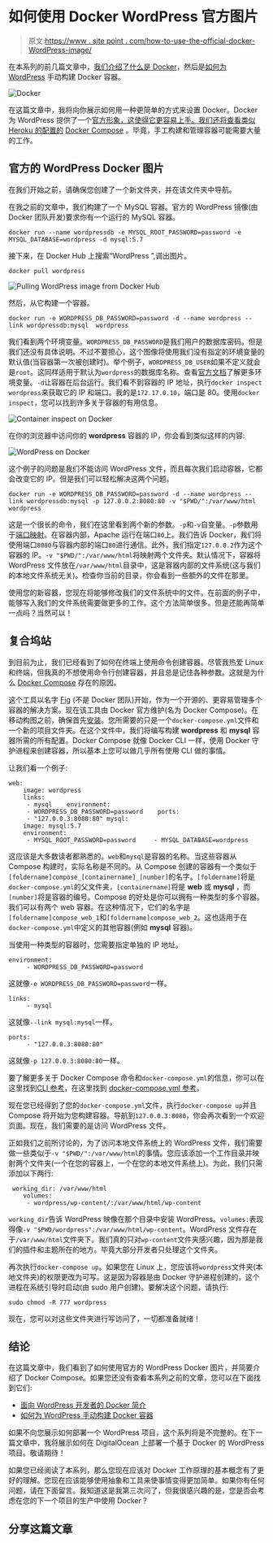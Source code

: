 # 如何使用 Docker WordPress 官方图片

> 原文:[https://www . site point . com/how-to-use-the-official-docker-WordPress-image/](https://www.sitepoint.com/how-to-use-the-official-docker-wordpress-image/)

在本系列的前几篇文章中，[我们介绍了什么是 Docker](https://www.sitepoint.com/docker-for-wordpress-developers/)，然后是[如何为 WordPress](https://www.sitepoint.com/how-to-manually-build-docker-containers-for-wordpress/) 手动构建 Docker 容器。

![Docker](../Images/d5c8684e976b8ce4642feb45c652e8e8.png)

在这篇文章中，我将向你展示如何用一种更简单的方式来设置 Docker。Docker 为 WordPress 提供了一个[官方形象，这使得它更容易上手。我们还将查看类似 Heroku 的配置的](https://registry.hub.docker.com/_/wordpress/) [Docker Compose](http://docs.docker.com/compose/) 。毕竟，手工构建和管理容器可能需要大量的工作。

## 官方的 WordPress Docker 图片

在我们开始之前，请确保您创建了一个新文件夹，并在该文件夹中导航。

在我之前的文章中，我们构建了一个 MySQL 容器。官方的 WordPress 镜像(由 Docker 团队开发)要求你有一个运行的 MySQL 容器。

```
docker run --name wordpressdb -e MYSQL_ROOT_PASSWORD=password -e MYSQL_DATABASE=wordpress -d mysql:5.7
```

接下来，在 Docker Hub 上搜索“WordPress ”,调出图片。

```
docker pull wordpress
```

![Pulling WordPress image from Docker Hub](../Images/d5fef2ac980717e38f0d888839a7fdcb.png)

然后，从它构建一个容器。

```
docker run -e WORDPRESS_DB_PASSWORD=password -d --name wordpress --link wordpressdb:mysql  wordpress
```

我们看到两个环境变量。`WORDPRESS_DB_PASSWORD`是我们用户的数据库密码。但是我们还没有具体说明。不过不要担心，这个图像将使用我们没有指定的环境变量的默认值(当容器第一次被创建时)。举个例子，`WORDPRESS_DB_USER`如果不定义就会是`root`。这同样适用于默认为`wordpress`的数据库名称。查看[官方文档](https://docs.docker.com/compose/cli/)了解更多环境变量。`-d`让容器在后台运行。我们看不到容器的 IP 地址，执行`docker inspect wordpress`来获取它的 IP 和端口。我的是`172.17.0.10`，端口是 80。使用`docker inspect`，您可以找到许多关于容器的有用信息。

![Container inspect on Docker](../Images/e3742fa70a144a0fefe024c64677af49.png)

在你的浏览器中访问你的 **wordpress** 容器的 IP，你会看到类似这样的内容:

![WordPress on Docker](../Images/8cf4b374a89d67eacd11b25c6a19f822.png)

这个例子的问题是我们不能访问 WordPress 文件，而且每次我们启动容器，它都会改变它的 IP。但是我们可以轻松解决这两个问题。

```
docker run -e WORDPRESS_DB_PASSWORD=password -d --name wordpress --link wordpressdb:mysql -p 127.0.0.2:8080:80 -v "$PWD/":/var/www/html  wordpress
```

这是一个很长的命令，我们在这里看到两个新的参数。`-p`和`-v`自变量。`-p`参数用于[端口映射](https://docs.docker.com/userguide/usingdocker/#viewing-our-web-application-container)。在容器内部，Apache 运行在端口`80`上。我们告诉 Docker，我们将使用端口`8080`与容器内部的端口`80`进行通信。此外，我们指定`127.0.0.2`作为这个容器的 IP。`-v "$PWD/":/var/www/html`将映射两个文件夹。默认情况下，容器将 WordPress 文件放在`/var/www/html`目录中，这是容器内部的文件系统(这与我们的本地文件系统无关)。检查你当前的目录，你会看到一些额外的文件在那里。

使用您的新容器，您现在将能够修改我们的文件系统中的文件。在前面的例子中，能够写入我们的文件系统需要做更多的工作。这个方法简单很多。但是还能再简单一点吗？当然可以！

## 复合坞站

到目前为止，我们已经看到了如何在终端上使用命令创建容器。尽管我热爱 Linux 和终端，但我真的不想使用命令行创建容器，并且总是记住各种参数。这就是为什么 [Docker Compose](https://docs.docker.com/compose/) 存在的原因。

这个工具以名字 [Fig](http://www.fig.sh/) (不是 Docker 团队)开始，作为一个开源的、更容易管理多个容器的解决方案。现在该工具由 Docker 官方维护(名为 Docker Compose)。在移动构图之前，确保首先[安装](https://docs.docker.com/compose/install/)。您所需要的只是一个`docker-compose.yml`文件和一个新的项目文件夹。在这个文件中，我们将编写构建 **wordpress** 和 **mysql** 容器所需的所有配置。Docker Compose 就像 Docker CLI 一样，使用 Docker 守护进程来创建容器，所以基本上您可以做几乎所有使用 CLI 做的事情。

让我们看一个例子:

```
web:
    image: wordpress
    links:
     - mysql    environment:
     - WORDPRESS_DB_PASSWORD=password    ports:
     - "127.0.0.3:8080:80" mysql:
    image: mysql:5.7
    environment:
     - MYSQL_ROOT_PASSWORD=password     - MYSQL_DATABASE=wordpress
```

这应该是大多数读者都熟悉的。`web`和`mysql`是容器的名称。当这些容器从 Compose 构建时，实际名称是不同的。从 Compose 创建的容器有一个类似于`[foldername]compose_[containername]_[number]`的名字。`[foldername]`将是`docker-compose.yml`的父文件夹，`[containername]`将是 **web** 或 **mysql** ，而`[number]`将是容器的编号。Compose 的好处是你可以拥有一种类型的多个容器。我们可以有两个 web 容器。在这种情况下，它们的名字是`[foldername]compose_web_1`和`[foldername]compose_web_2`。这也适用于在`docker-compose.yml`中定义的其他容器(例如 **mysql** 容器)。

当使用一种类型的容器时，您需要指定单独的 IP 地址。

```
environment:
     - WORDPRESS_DB_PASSWORD=password
```

这就像`-e WORDPRESS_DB_PASSWORD=password`一样。

```
links:
     - mysql
```

这就像`--link mysql:mysql`一样。

```
ports:
     - "127.0.0.3:8080:80"
```

这就像`-p 127.0.0.3:8080:80`一样。

要了解更多关于 Docker Compose 命令和`docker-compose.yml`的信息，你可以在这里找到[CLI 参考](https://docs.docker.com/compose/cli/)，在这里找到 [docker-compose.yml 参考](https://docs.docker.com/compose/yml/)。

现在您已经得到了您的`docker-compose.yml`文件，执行`docker-compose up`并且 Compose 将开始为您构建容器。导航到`127.0.0.3:8080`，你会再次看到一个欢迎页面。现在，我们需要的是访问 WordPress 文件。

正如我们之前所讨论的，为了访问本地文件系统上的 WordPress 文件，我们需要做一些类似于`-v "$PWD/":/var/www/html`的事情。您应该添加一个工作目录并映射两个文件夹(一个在您的容器上，一个在您的本地文件系统上)。为此，我们只需添加以下两行:

```
 working_dir: /var/www/html
    volumes:
     - wordpress/wp-content/:/var/www/html/wp-content
```

`working_dir`告诉 WordPress 映像在那个目录中安装 WordPress。`volumes:`表现得像`-v "$PWD/wordpress":/var/www/html/wp-content`。WordPress 文件存在于`/var/www/html`文件夹下。我们真的只对`wp-content`文件夹感兴趣，因为那是我们的插件和主题所在的地方。毕竟大部分开发者只处理这个文件夹。

再次执行`docker-compose up`。如果您在 Linux 上，您应该将`wordpress`文件夹(本地文件夹)的权限更改为可写。这是因为容器是由 Docker 守护进程创建的，这个进程在系统引导时启动(由 sudo 用户创建)。要解决这个问题，请执行:

```
sudo chmod -R 777 wordpress
```

现在，您可以对这些文件夹进行写访问了，一切都准备就绪！

## 结论

在这篇文章中，我们看到了如何使用官方的 WordPress Docker 图片，并简要介绍了 Docker Compose。如果您还没有查看本系列之前的文章，您可以在下面找到它们:

*   [面向 WordPress 开发者的 Docker 简介](https://www.sitepoint.com/docker-for-wordpress-developers/)
*   [如何为 WordPress 手动构建 Docker 容器](https://www.sitepoint.com/how-to-manually-build-docker-containers-for-wordpress/)

如果不向您展示如何部署一个 WordPress 项目，这个系列将是不完整的。在下一篇文章中，我将展示如何在 DigitalOcean 上部署一个基于 Docker 的 WordPress 项目。敬请期待！

如果您已经阅读了本系列，那么您现在应该对 Docker 工作原理的基本概念有了更好的理解。您现在应该能够使用抽象和工具来使事情变得更加简单。如果你有任何问题，请在下面留言。我知道这是我第三次问了，但我很感兴趣的是，您是否会考虑在您的下一个项目的生产中使用 Docker？

## 分享这篇文章